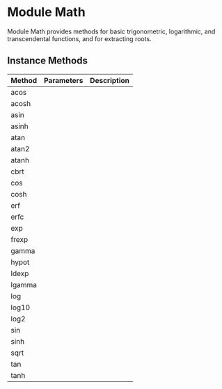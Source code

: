 # Module Math

Module Math provides methods for basic trigonometric, logarithmic, and transcendental functions, and for extracting roots.

## Instance Methods

| Method | Parameters | Description |
| --- | --- | --- |
|acos |  |  |
|acosh |  |  |
|asin |  |  |
|asinh |  |  |
|atan |  |  |
|atan2 |  |  |
|atanh |  |  |
|cbrt |  |  |
|cos |  |  |
|cosh |  |  |
|erf |  |  |
|erfc |  |  |
|exp |  |  |
|frexp |  |  |
|gamma |  |  |
|hypot |  |  |
|ldexp |  |  |
|lgamma |  |  |
|log |  |  |
|log10 |  |  |
|log2 |  |  |
|sin |  |  |
|sinh |  |  |
|sqrt |  |  |
|tan |  |  |
|tanh |  |  |
